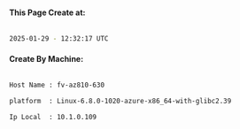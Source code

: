 
   
#### This Page Create at:

```bash

2025-01-29 - 12:32:17 UTC

```

#### Create By Machine:

```bash

Host Name : fv-az810-630

platform  : Linux-6.8.0-1020-azure-x86_64-with-glibc2.39

Ip Local  : 10.1.0.109

```

